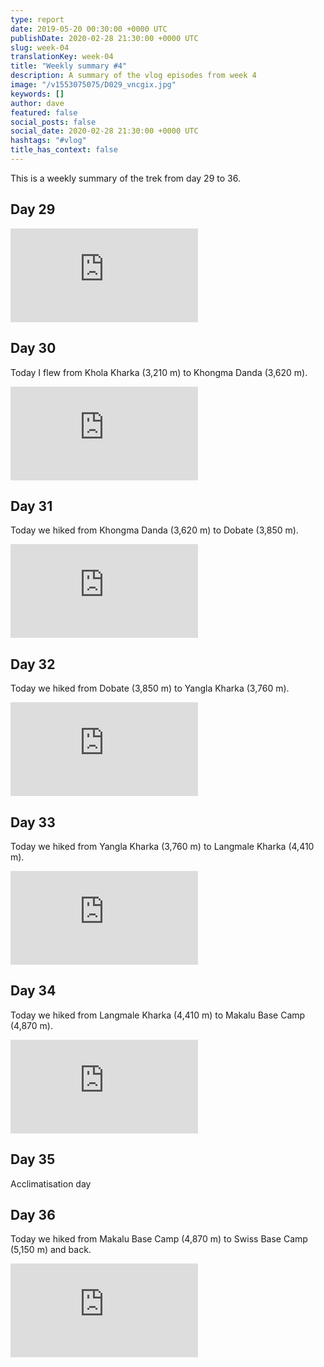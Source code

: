 ```yaml
---
type: report
date: 2019-05-20 00:30:00 +0000 UTC
publishDate: 2020-02-28 21:30:00 +0000 UTC
slug: week-04
translationKey: week-04
title: "Weekly summary #4"
description: A summary of the vlog episodes from week 4
image: "/v1553075075/D029_vncgix.jpg"
keywords: []
author: dave
featured: false
social_posts: false
social_date: 2020-02-28 21:30:00 +0000 UTC
hashtags: "#vlog"
title_has_context: false
---
```


This is a weekly summary of the trek from day 29 to 36.


## Day 29




<iframe src="https://www.youtube.com/embed/TYq1Pcgg3Ao" frameborder="0" allow="accelerometer; autoplay; encrypted-media; gyroscope; picture-in-picture" allowfullscreen></iframe>


## Day 30


Today I flew from Khola Kharka (3,210 m) to Khongma Danda (3,620 m).

<iframe src="https://www.youtube.com/embed/bcWvmnM5OAM" frameborder="0" allow="accelerometer; autoplay; encrypted-media; gyroscope; picture-in-picture" allowfullscreen></iframe>


## Day 31


Today we hiked from Khongma Danda (3,620 m) to Dobate (3,850 m).

<iframe src="https://www.youtube.com/embed/W4N9L1LIDO4" frameborder="0" allow="accelerometer; autoplay; encrypted-media; gyroscope; picture-in-picture" allowfullscreen></iframe>


## Day 32


Today we hiked from Dobate (3,850 m) to Yangla Kharka (3,760 m).

<iframe src="https://www.youtube.com/embed/HEsO_xwUu4Q" frameborder="0" allow="accelerometer; autoplay; encrypted-media; gyroscope; picture-in-picture" allowfullscreen></iframe>


## Day 33


Today we hiked from Yangla Kharka (3,760 m) to Langmale Kharka (4,410 m).

<iframe src="https://www.youtube.com/embed/og0CchPzNdU" frameborder="0" allow="accelerometer; autoplay; encrypted-media; gyroscope; picture-in-picture" allowfullscreen></iframe>


## Day 34


Today we hiked from Langmale Kharka (4,410 m) to Makalu Base Camp (4,870 m).

<iframe src="https://www.youtube.com/embed/Yxc-P05aA68" frameborder="0" allow="accelerometer; autoplay; encrypted-media; gyroscope; picture-in-picture" allowfullscreen></iframe>


## Day 35



Acclimatisation day



## Day 36


Today we hiked from Makalu Base Camp (4,870 m) to Swiss Base Camp (5,150 m) and back.

<iframe src="https://www.youtube.com/embed/KYMvAWZfkQ8" frameborder="0" allow="accelerometer; autoplay; encrypted-media; gyroscope; picture-in-picture" allowfullscreen></iframe>


